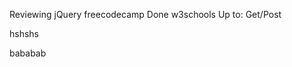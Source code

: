 Reviewing jQuery
    freecodecamp
        Done
    w3schools 
        Up to: Get/Post

<p id="p1">hshshs</p>
<div id="p2">bababab</div>